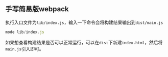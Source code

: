 ## 手写简易版webpack
执行入口文件为`lib/index.js`，输入一下命令会将构建结果输出到`dist/main.js`
```javascript
mode lib/index.js
```
如果想查看构建结果是否可以正常运行，可以在`dist`下新建`index.html`，然后将`main.js`引入即可。